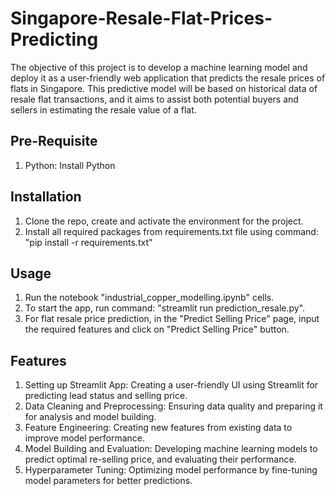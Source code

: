 # Singapore-Resale-Flat-Prices-Predicting
The objective of this project is to develop a machine learning model and deploy it as a user-friendly web application that predicts the resale prices of flats in Singapore. This predictive model will be based on historical data of resale flat transactions, and it aims to assist both potential buyers and sellers in estimating the resale value of a flat.


## Pre-Requisite
1) Python: Install Python

## Installation
1) Clone the repo, create and activate the environment for the project.
2) Install all required packages from requirements.txt file using command: "pip install -r requirements.txt"

## Usage
1) Run the notebook "industrial_copper_modelling.ipynb" cells.
2) To start the app, run command: "streamlit run prediction_resale.py".
3) For flat resale price prediction, in the "Predict Selling Price" page, input the required features and click on "Predict Selling Price" button.

## Features
1) Setting up Streamlit App: Creating a user-friendly UI using Streamlit for predicting lead status and selling price.
2) Data Cleaning and Preprocessing: Ensuring data quality and preparing it for analysis and model building.
3) Feature Engineering: Creating new features from existing data to improve model performance.
4) Model Building and Evaluation: Developing machine learning models to predict optimal re-selling price, and evaluating their performance.
5) Hyperparameter Tuning: Optimizing model performance by fine-tuning model parameters for better predictions.

